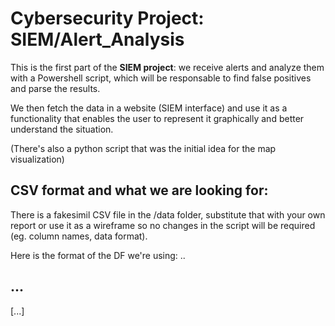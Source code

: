 # Cybersecurity Project: SIEM/Alert_Analysis
This is the first part of the **SIEM project**: we receive alerts and analyze them with a Powershell script, which will be responsable to find false positives and parse the results.

We then fetch the data in a website (SIEM interface) and use it as a functionality that enables the user to represent it graphically and better understand the situation.

(There's also a python script that was the initial idea for the map visualization)

## CSV format and what we are looking for:
There is a fakesimil CSV file in the /data folder, substitute that with your own report or use it as a wireframe so no changes in the script will be required (eg. column names, data format).

Here is the format of the DF we're using:
..

## ...
[...]
